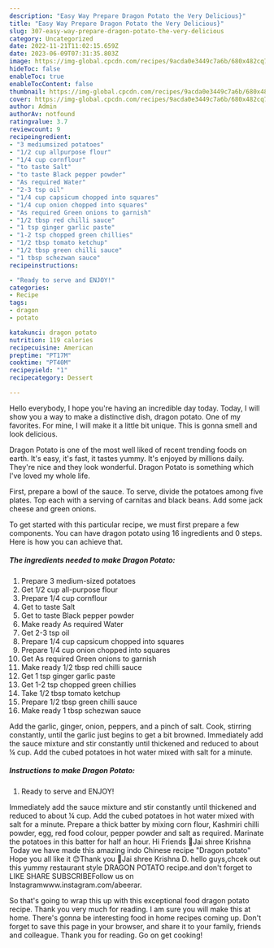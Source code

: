 ```yaml
---
description: "Easy Way Prepare Dragon Potato the Very Delicious}"
title: "Easy Way Prepare Dragon Potato the Very Delicious}"
slug: 307-easy-way-prepare-dragon-potato-the-very-delicious
category: Uncategorized
date: 2022-11-21T11:02:15.659Z
date: 2023-06-09T07:31:35.803Z
image: https://img-global.cpcdn.com/recipes/9acda0e3449c7a6b/680x482cq70/dragon-potato-recipe-main-photo.jpg
hideToc: false
enableToc: true
enableTocContent: false
thumbnail: https://img-global.cpcdn.com/recipes/9acda0e3449c7a6b/680x482cq70/dragon-potato-recipe-main-photo.jpg
cover: https://img-global.cpcdn.com/recipes/9acda0e3449c7a6b/680x482cq70/dragon-potato-recipe-main-photo.jpg
author: Admin
authorAv: notfound
ratingvalue: 3.7
reviewcount: 9
recipeingredient:
- "3 mediumsized potatoes"
- "1/2 cup allpurpose flour"
- "1/4 cup cornflour"
- "to taste Salt"
- "to taste Black pepper powder"
- "As required Water"
- "2-3 tsp oil"
- "1/4 cup capsicum chopped into squares"
- "1/4 cup onion chopped into squares"
- "As required Green onions to garnish"
- "1/2 tbsp red chilli sauce"
- "1 tsp ginger garlic paste"
- "1-2 tsp chopped green chillies"
- "1/2 tbsp tomato ketchup"
- "1/2 tbsp green chilli sauce"
- "1 tbsp schezwan sauce"
recipeinstructions:

- "Ready to serve and ENJOY!"
categories:
- Recipe
tags:
- dragon
- potato

katakunci: dragon potato 
nutrition: 119 calories
recipecuisine: American
preptime: "PT17M"
cooktime: "PT40M"
recipeyield: "1"
recipecategory: Dessert

---
```



Hello everybody, I hope you're having an incredible day today. Today, I will show you a way to make a distinctive dish, dragon potato. One of my favorites. For mine, I will make it a little bit unique. This is gonna smell and look delicious.

Dragon Potato is one of the most well liked of recent trending foods on earth. It's easy, it's fast, it tastes yummy. It's enjoyed by millions daily. They're nice and they look wonderful. Dragon Potato is something which I've loved my whole life.

First, prepare a bowl of the sauce. To serve, divide the potatoes among five plates. Top each with a serving of carnitas and black beans. Add some jack cheese and green onions.


To get started with this particular recipe, we must first prepare a few components. You can have dragon potato using 16 ingredients and 0 steps. Here is how you can achieve that.

<!--inarticleads1-->

##### The ingredients needed to make Dragon Potato:

1. Prepare 3 medium-sized potatoes
1. Get 1/2 cup all-purpose flour
1. Prepare 1/4 cup cornflour
1. Get to taste Salt
1. Get to taste Black pepper powder
1. Make ready As required Water
1. Get 2-3 tsp oil
1. Prepare 1/4 cup capsicum chopped into squares
1. Prepare 1/4 cup onion chopped into squares
1. Get As required Green onions to garnish
1. Make ready 1/2 tbsp red chilli sauce
1. Get 1 tsp ginger garlic paste
1. Get 1-2 tsp chopped green chillies
1. Take 1/2 tbsp tomato ketchup
1. Prepare 1/2 tbsp green chilli sauce
1. Make ready 1 tbsp schezwan sauce


Add the garlic, ginger, onion, peppers, and a pinch of salt. Cook, stirring constantly, until the garlic just begins to get a bit browned. Immediately add the sauce mixture and stir constantly until thickened and reduced to about ¼ cup. Add the cubed potatoes in hot water mixed with salt for a minute. 

<!--inarticleads2-->

##### Instructions to make Dragon Potato:


1. Ready to serve and ENJOY!

Immediately add the sauce mixture and stir constantly until thickened and reduced to about ¼ cup. Add the cubed potatoes in hot water mixed with salt for a minute. Prepare a thick batter by mixing corn flour, Kashmiri chilli powder, egg, red food colour, pepper powder and salt as required. Marinate the potatoes in this batter for half an hour. Hi Friends 🤗Jai shree Krishna ️Today we have made this amazing indo Chinese recipe &#34;Dragon potato&#34; Hope you all like it 😊Thank you 🥰Jai shree Krishna ️D. hello guys,chcek out this yummy restaurant style DRAGON POTATO recipe.and don&#39;t forget to LIKE SHARE SUBSCRIBEFollow us on Instagramwww.instagram.com/abeerar. 

So that's going to wrap this up with this exceptional food dragon potato recipe. Thank you very much for reading. I am sure you will make this at home. There's gonna be interesting food in home recipes coming up. Don't forget to save this page in your browser, and share it to your family, friends and colleague. Thank you for reading. Go on get cooking!
